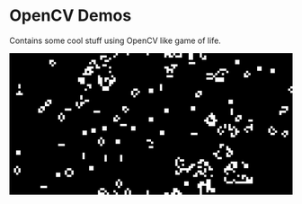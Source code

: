 # OpenCV Demos

Contains some cool stuff using OpenCV like game of life.

![GOL](docs/img/game_of_life.gif)
